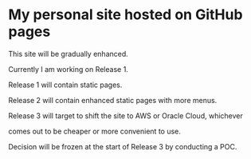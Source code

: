 # My personal site hosted on GitHub pages

This site will be gradually enhanced.

Currently I am working on Release 1.

Release 1 will contain static pages.

Release 2 will contain enhanced static pages with more menus.

Release 3 will target to shift the site to AWS or Oracle Cloud, whichever

comes out to be cheaper or more convenient to use.

Decision will be frozen at the start of Release 3 by conducting a POC.
